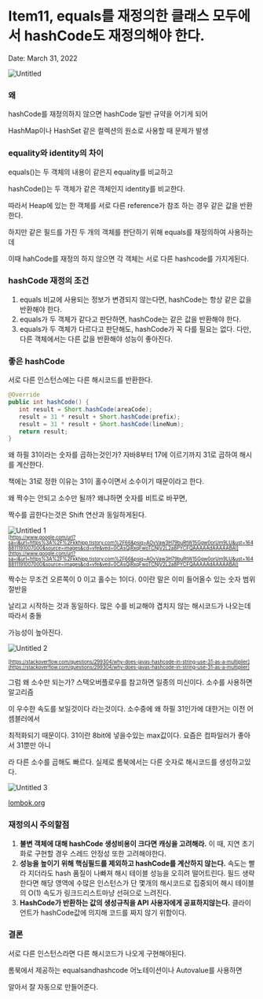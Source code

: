 # Item11, equals를 재정의한 클래스 모두에서 hashCode도 재정의해야 한다.

Date: March 31, 2022

![Untitled](https://user-images.githubusercontent.com/72185011/161044137-a591f7ed-f64e-4979-8ac0-a6ba495f2c62.png)

### 왜

hashCode를 재정의하지 않으면 hashCode 일반 규약을 어기게 되어 

HashMap이나 HashSet 같은 컬렉션의 원소로 사용할 때 문제가 발생

### equality와 identity의 차이

equals()는 두 객체의 내용이 같은지 equality를 비교하고 

hashCode()는 두 객체가 같은 객체인지 identity를 비교한다.

따라서 Heap에 있는 한 객체를 서로 다른 reference가 참조 하는 경우 같은 값을 반환한다.

하지만 같은 필드를 가진 두 개의 객체를 판단하기 위해 equals를 재정의하여 사용하는데 

이때 hahCode를 재정의 하지 않으면 각 객체는 서로 다른 hashcode를 가지게된다. 

### hashCode 재정의 조건

1. equals 비교에 사용되는 정보가 변경되지 않는다면, hashCode는 항상 같은 값을 반환해야 한다.
2. equals가 두 객체가 같다고 판단하면, hashCode는 같은 값을 반환해야 한다.
3. equals가 두 객체가 다르다고 판단해도, hashCode가 꼭 다를 필요는 없다. 
다만, 다른 객체에서는 다른 값을 반환해야 성능이 좋아진다.

### 좋은 hashCode

서로 다른 인스턴스에는 다른 해시코드를 반환한다. 

```java
@Override
public int hashCode() {
   int result = Short.hashCode(areaCode);
   result = 31 * result + Short.hashCode(prefix);
   result = 31 * result + Short.hashCode(lineNum);
   return result;
}
```

왜 하필 31이라는 숫자를 곱하는것인가? 자바8부터 17에 이르기까지 31로 곱하여 해시를 계산한다.

책에는 31로 정한 이유는 31이 홀수이면서 소수이기 때문이라고 한다. 

왜 짝수는 안되고 소수만 될까? 왜냐하면 숫자를 비트로 바꾸면, 

짝수를 곱한다는것은 Shift 연산과 동일하게된다. 

![Untitled 1](https://user-images.githubusercontent.com/72185011/161044185-13b28417-d7a9-4ed4-b268-5759943fac4b.png)  
<sub><sup>[https://www.google.com/url?sa=i&url=https%3A%2F%2Fkkhipp.tistory.com%2F66&psig=AOvVaw3H79buRtW15Ggw0orUm9LU&ust=1648811191007000&source=images&cd=vfe&ved=0CAsQjRxqFwoTCNjV2L2a8PYCFQAAAAAdAAAAABAI](https://www.google.com/url?sa=i&url=https%3A%2F%2Fkkhipp.tistory.com%2F66&psig=AOvVaw3H79buRtW15Ggw0orUm9LU&ust=1648811191007000&source=images&cd=vfe&ved=0CAsQjRxqFwoTCNjV2L2a8PYCFQAAAAAdAAAAABAI)</sup></sub>

짝수는 무조건 오른쪽이 0 이고 홀수는 1이다. 0이란 말은 이미 들어올수 있는 숫자 범위 절반을

날리고 시작하는 것과 동일하다. 많은 수를 비교해야 겹치지 않는 해시코드가 나오는데 따라서 충돌

가능성이 높아진다.

![Untitled 2](https://user-images.githubusercontent.com/72185011/161044305-bef368ec-2679-4e85-a463-4abc86e8b3b2.png)

<sub><sup>[https://stackoverflow.com/questions/299304/why-does-javas-hashcode-in-string-use-31-as-a-multiplier](https://stackoverflow.com/questions/299304/why-does-javas-hashcode-in-string-use-31-as-a-multiplier)</sub></sup>

그럼 왜 소수만 되는가? 스택오버플로우를 참고하면 일종의 미신이다. 소수를 사용하면 알고리즘

이 우수한 속도를 보일것이다 라는것이다. 소수중에 왜 하필 31인가에 대한거는 이전 어셈블러에서

최적화되기 때문이다. 31이란 8bit에 넣을수있는 max값이다. 요즘은 컴파일러가 좋아서 31뿐만 아니

라 다른 소수를 곱해도 빠르다. 실제로 롬북에서는 다른 숫자로 해시코드를 생성하고있다. 

![Untitled 3](https://user-images.githubusercontent.com/72185011/161044493-7d9997b6-c208-4ff9-b7fb-3742dee10563.png)

[lombok.org](http://lombok.org)

### 재정의시 주의할점

1. **불변 객체에 대해 hashCode 생성비용이 크다면 캐싱을 고려해라.**
이 때, 지연 초기화로 구현할 경우 스레드 안정성 또한 고려해야한다.
2. **성능을 높이기 위해 핵심필드를 제외하고 hashCode를 계산하지 않는다.**
속도는 빨라 지더라도 hash 품질이 나빠져 해시 테이블 성능을 오히려 떨어트린다.
필드 생략한다면 해당 영역에 수많은 인스턴스가 단 몇개의 해시코드로 집중되어 해시 테이블의 
O(1) 속도가 링크드리스트마냥 선혀으로 느려진다. 
3. **HashCode가 반환하는 값의 생성규칙을 API 사용자에게 공표하지않는다.**
클라이언트가 hashCode값에 의지해 코드를 짜지 않기 위함이다.

### 결론

서로 다른 인스턴스라면 다른 해시코드가 나오게 구현해야된다. 

롬북에서 제공하는 equalsandhashcode 어노테이션이나 Autovalue를 사용하면 

알아서 잘 자동으로 만들어준다.
